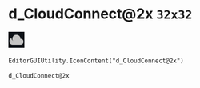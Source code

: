 # d_CloudConnect@2x `32x32`
<img src="/img/d_CloudConnect@2x.png" width=32 height=32>

``` CSharp
EditorGUIUtility.IconContent("d_CloudConnect@2x")
```
```
d_CloudConnect@2x
```
